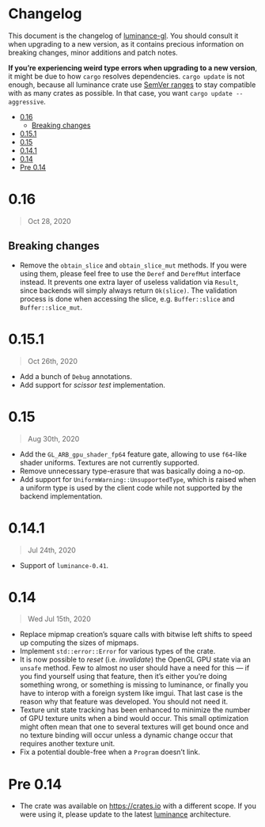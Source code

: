 # Changelog

This document is the changelog of [luminance-gl](https://crates.io/crates/luminance-gl).
You should consult it when upgrading to a new version, as it contains precious information on
breaking changes, minor additions and patch notes.

**If you’re experiencing weird type errors when upgrading to a new version**, it might be due to
how `cargo` resolves dependencies. `cargo update` is not enough, because all luminance crate use
[SemVer ranges](https://doc.rust-lang.org/cargo/reference/specifying-dependencies.html) to stay
compatible with as many crates as possible. In that case, you want `cargo update --aggressive`.

<!-- vim-markdown-toc GFM -->

* [0.16](#016)
  * [Breaking changes](#breaking-changes)
* [0.15.1](#0151)
* [0.15](#015)
* [0.14.1](#0141)
* [0.14](#014)
* [Pre 0.14](#pre-014)

<!-- vim-markdown-toc -->

# 0.16

> Oct 28, 2020

## Breaking changes

- Remove the `obtain_slice` and `obtain_slice_mut` methods. If you were using them, please feel free to use the `Deref`
  and `DerefMut` interface instead. It prevents one extra layer of useless validation via `Result`, since backends will
  simply always return `Ok(slice)`. The validation process is done when accessing the slice, e.g. `Buffer::slice` and
  `Buffer::slice_mut`.

# 0.15.1

> Oct 26th, 2020

- Add a bunch of `Debug` annotations.
- Add support for _scissor test_ implementation.

# 0.15

> Aug 30th, 2020

- Add the `GL_ARB_gpu_shader_fp64` feature gate, allowing to use `f64`-like shader uniforms.
  Textures are not currently supported.
- Remove unnecessary type-erasure that was basically doing a no-op.
- Add support for `UniformWarning::UnsupportedType`, which is raised when a uniform type is used by the client
  code while not supported by the backend implementation.

# 0.14.1

> Jul 24th, 2020

- Support of `luminance-0.41`.

# 0.14

> Wed Jul 15th, 2020

- Replace mipmap creation’s square calls with bitwise left shifts to speed up computing the sizes
  of mipmaps.
- Implement `std::error::Error` for various types of the crate.
- It is now possible to _reset_ (i.e. _invalidate_) the OpenGL GPU state via an `unsafe` method.
  Few to almost no user should have a need for this — if you find yourself using that feature, then
  it’s either you’re doing something wrong, or something is missing to luminance, or finally you
  have to interop with a foreign system like imgui. That last case is the reason why that feature
  was developed. You should not need it.
- Texture unit state tracking has been enhanced to minimize the number of GPU texture units when a
  bind would occur. This small optimization might often mean that one to several textures will get
  bound once and no texture binding will occur unless a dynamic change occur that requires another
  texture unit.
- Fix a potential double-free when a `Program` doesn’t link.

# Pre 0.14

- The crate was available on https://crates.io with a different scope. If you were using it, please update to
  the latest [luminance](https://crates.io/crates/luminance) architecture.
